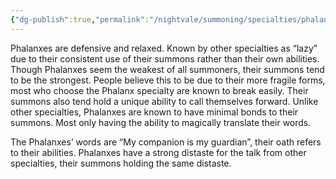 ```yaml
---
{"dg-publish":true,"permalink":"/nightvale/summoning/specialties/phalanx/"}
---
```



Phalanxes are defensive and relaxed. Known by other specialties as “lazy” due to their consistent use of their summons rather than their own abilities. Though Phalanxes seem the weakest of all summoners, their summons tend to be the strongest. People believe this to be due to their more fragile forms, most who choose the Phalanx specialty are known to break easily. Their summons also tend hold a unique ability to call themselves forward. Unlike other specialties, Phalanxes are known to have minimal bonds to their summons. Most only having the ability to magically translate their words.


The Phalanxes’ words are “My companion is my guardian”, their oath refers to their abilities. Phalanxes have a strong distaste for the talk from other specialties, their summons holding the same distaste.

